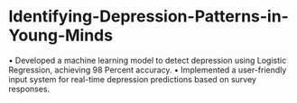 # Identifying-Depression-Patterns-in-Young-Minds
• Developed a machine learning model to detect depression using Logistic Regression, achieving 98 Percent accuracy. • Implemented a user-friendly input system for real-time depression predictions based on survey responses.
